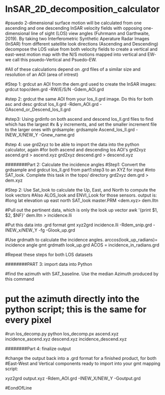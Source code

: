 # InSAR_2D_decomposition_calculator
#psuedo 2-dimensional surface motion will be calculated from one ascending and one descending InSAR velocity fields with opposing one-dimensional line of sight (LOS) view angles (Fuhrmann and Garthwaite, 2019). By taking two Interferometric Synthetic Aperature Radar Images (InSAR) from different satellite look directions (Ascending and Descending) decompose the LOS value from both velocity fields to create a vertical and east-west motion map with the N/S motions mapped into vertical and EW- we call this psuedo-Vertical and Psuedo-EW. 

#All of these calculations depend on .grd files of a similar size and resolution of an AOI (area of intrest) 

#Step 1: grdcut an AOI from the dem.grd used to create the InSAR images:
grdcut topo/dem.grd -RW/E/S/N -Gdem_AOI.grd

#step 2: grdcut the same AOI from your los_ll.grd image. Do this for both asc and desc
grdcut los_ll.grd -Rdem_AOI.grd -GAscend_or_Descend_los_ll.grd

#step3: Using grdinfo on both ascend and descend los_ll.grd files to find which has the largest 
#x & y increments, and set the smaller increment file to the larger ones with grdsample:
grdsample Ascend_los_ll.grd -INEW_X/NEW_Y -Gnew_name.grd

#step 4: use grd2xyz to be able to import the data into the python calculator, again
#for both ascend and descending los AOI's
grd2xyz ascend.grd > ascend.xyz
grd2xyz descend.grd > descend.xyz

########Part 2: Calculate the incidence angles
#Step1: Convert the grdsample and grdcut los_ll.grd from part1:step3 to an XYZ for input
#into SAT_look. Complete this task in the topo/ directory
grd2xyz dem.grd > dem.xyz

#Step 2: Use Sat_look to calculate the Up, East, and North to compute the look vectors
#Also ALOS_look and ENVI_Look for those sensors. output is:
#long lat elevation up east north
SAT_look master.PRM <dem.xyz> dem.lltn

#Pull out the pertinent data, which is only the look up vector
awk '{print $1, $2, $NF}' dem.lltn > incidence.lli

#Put this data into .grd format
gmt xyz2grd incidence.lli -Rdem_snip.grd -INEW_x/NEW_Y -fg -Glook_up.grd

#Use grdmath to calculate the incidence angles. arccos(look_up_radians)= incidence angle
gmt grdmath look_up.grd ACOS = incidence_in_radians.grd

#Repeat these steps for both LOS datasets

########PART 3: import data into Python

#find the azimuth with SAT_baseline. Use the median Azimuth produced by this command
# put the azimuth directly into the python script; this is the same for every pixel

#run los_decomp.py
python los_decomp.px ascend.xyz incidence_ascend.xyz descend.xyz incidence_descend.xyz

########Part 4: finalize output

#change the output back into a .grd format for a finished product, for both
#East-West and Vertical components ready to import into your gmt mapping script:

xyz2grd output.xyz -Rdem_AOI.grd -INEW_X/NEW_Y -Goutput.grd

#EondOfLine
